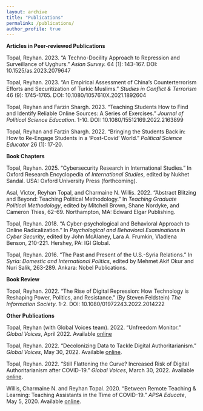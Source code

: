 ```yaml
---
layout: archive
title: "Publications"
permalink: /publications/
author_profile: true
---
```


**Articles in Peer-reviewed Publications**

Topal, Reyhan. 2023. “A Techno-Docility Approach to Repression and Surveillance of Uyghurs.” <i>Asian Survey.</i> 64 (1): 143-167. DOI: 10.1525/as.2023.2079647

Topal, Reyhan. 2023. “An Empirical Assessment of China’s Counterterrorism Efforts and Securitization of Turkic Muslims.” <i>Studies in Conflict & Terrorism</i> 46 (9): 1745-1765. DOI: 10.1080/1057610X.2021.1892604

Topal, Reyhan and Farzin Shargh. 2023. “Teaching Students How to Find and Identify Reliable Online Sources: A Series of Exercises.” <i>Journal of Political Science Education</i>. 1-10. DOI: 10.1080/15512169.2022.2163899

Topal, Reyhan and Farzin Shargh. 2022. “Bringing the Students Back in: How to Re-Engage Students in a ‘Post-Covid’ World.” <i>Political Science Educator</i> 26 (1): 17-20.

**Book Chapters**

Topal, Reyhan. 2025. “Cybersecurity Research in International Studies.” In Oxford Research Encyclopedia of <i>International Studies</i>, edited by Nukhet Sandal. USA: Oxford University Press (forthcoming).

Asal, Victor, Reyhan Topal, and Charmaine N. Willis. 2022. “Abstract Blitzing and Beyond: Teaching Political Methodology.” In <i>Teaching Graduate Political Methodology</i>, edited by Mitchell Brown, Shane Nordyke, and Cameron Thies, 62-69. Northampton, MA: Edward Elgar Publishing.

Topal, Reyhan. 2018. “A Cyber-psychological and Behavioral Approach to Online Radicalization.” In <i>Psychological and Behavioral Examinations in Cyber Security</i>, edited by John McAlaney, Lara A. Frumkin, Vladlena Benson, 210-221. Hershey, PA: IGI Global.

Topal, Reyhan. 2016. “The Past and Present of the U.S.-Syria Relations.” In <i>Syria: Domestic and International Politics</i>, edited by Mehmet Akif Okur and Nuri Salik, 263-289. Ankara: Nobel Publications.

**Book Review**

Topal, Reyhan. 2022. “The Rise of Digital Repression: How Technology is Reshaping Power, Politics, and Resistance.”
(By Steven Feldstein) <i>The Information Society</i>. 1-2. DOI: 10.1080/01972243.2022.2014222

**Other Publications**

Topal, Reyhan (with Global Voices team). 2022. “Unfreedom Monitor.” <i>Global Voices</i>, April 2022. Available [online](https://advox.globalvoices.org/wp-content/uploads/2022/04/GV_Unfreedom_Monitor_Briefing_Note_Apr2022.pdf)

Topal, Reyhan. 2022. “Decolonizing Data to Tackle Digital Authoritarianism.” <i>Global Voices</i>, May 30, 2022. Available [online](https://globalvoices.org/2022/06/02/decolonizing-data-to-tackle-digital-authoritarianism/).

Topal, Reyhan. 2022. “Still Flattening the Curve? Increased Risk of Digital Authoritarianism after COVID-19.” <i>Global
Voices</i>, March 30, 2022. Available [online](https://globalvoices.org/2022/03/30/still-flattening-the-curve-increased-risk-of-digital-authoritarianism-after-covid-19/).

Willis, Charmaine N. and Reyhan Topal. 2020. “Between Remote Teaching & Learning: Teaching Assistants in the
Time of COVID-19.” <i>APSA Educate</i>, May 5, 2020. Available [online](https://educate.apsanet.org/between-remote-teaching-learning-teaching-assistants-in-the-time-of-covid-19/).
